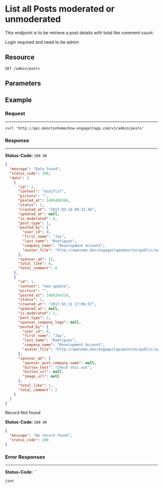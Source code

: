 # List all Posts moderated or unmoderated

This endpoint is to be retrieve a post details with total like comment count.

Login required and need to be admin

## Resource

```
GET /admin/posts
```

## Parameters

## Example

### Request

--------------------------------------------------------------------------------

```curl
curl 'http://api.monctonhomeshow.engageitapp.com/v1/admin/posts'
```

### Response

--------------------------------------------------------------------------------

**Status-Code:** `200 OK`

```json
{
  "message": "Data found",
  "status_code": 200,
  "data": [
    {
      "id": 2,
      "content": "ksdjflsf",
      "picture": "",
      "posted_at": 1489480306,
      "status": 1,
      "created_at": "2017-03-14 08:31:46",
      "updated_at": null,
      "is_moderated": 0,
      "post_type": 1,
      "posted_by": {
        "user_id": 8,
        "first_name": "Jay",
        "last_name": "Rodrigues",
        "company_name": "Development Account",
        "avatar_file": "http://awesome.dev/engageitapimoncton/public/uploads/profile_pics/52e601c07640ffae2626e516a0489b00.jpg"
      },
      "sponsor_ad": [],
      "total_like": 0,
      "total_comment": 0
    },
    {
      "id": 1,
      "content": "new update",
      "picture": "",
      "posted_at": 1489264319,
      "status": 1,
      "created_at": "2017-03-11 17:06:57",
      "updated_at": null,
      "is_moderated": 1,
      "post_type": 2,
      "sponsor_company_logo": null,
      "posted_by": {
        "user_id": 8,
        "first_name": "Jay",
        "last_name": "Rodrigues",
        "company_name": "Development Account",
        "avatar_file": "http://awesome.dev/engageitapimoncton/public/uploads/profile_pics/52e601c07640ffae2626e516a0489b00.jpg"
      },
      "sponsor_ad": {
        "sponsor_post_company_name": null,
        "button_text": "Check this out",
        "button_url": null,
        "image_url": null
      },
      "total_like": 1,
      "total_comment": 2
    }
  ]
}
```

Record Not found

**Status-Code:** `200 OK`

```json
{
  "message": "No record found",
  "status_code": 200
}
```
### Error Responses

--------------------------------------------------------------------------------

**Status-Code:** ``

`json`
